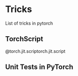 # Tricks

List of tricks in pytorch


## TorchScript
@torch.jit.scriptorch.jit.script

## Unit Tests in PyTorch